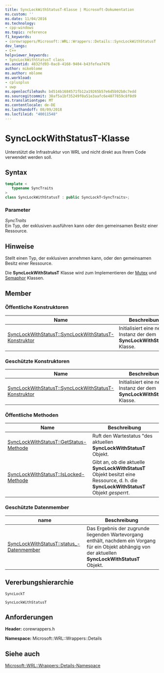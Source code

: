 ```yaml
---
title: SyncLockWithStatusT-Klasse | Microsoft-Dokumentation
ms.custom: ''
ms.date: 11/04/2016
ms.technology:
- cpp-windows
ms.topic: reference
f1_keywords:
- corewrappers/Microsoft::WRL::Wrappers::Details::SyncLockWithStatusT
dev_langs:
- C++
helpviewer_keywords:
- SyncLockWithStatusT class
ms.assetid: 4832fd93-0ac8-4168-9404-b43fefea7476
author: mikeblome
ms.author: mblome
ms.workload:
- cplusplus
- uwp
ms.openlocfilehash: bd514b1684571fb12a19265b57e6d5b92b8c7edd
ms.sourcegitcommit: 38af5a1bf35249f0a51e3aafc6e4077859c8f0d9
ms.translationtype: MT
ms.contentlocale: de-DE
ms.lasthandoff: 08/09/2018
ms.locfileid: "40011548"
---
```

# <a name="synclockwithstatust-class"></a>SyncLockWithStatusT-Klasse
Unterstützt die Infrastruktur von WRL und nicht direkt aus Ihrem Code verwendet werden soll.  
  
## <a name="syntax"></a>Syntax  
  
```cpp  
template <  
   typename SyncTraits  
>  
class SyncLockWithStatusT : public SyncLockT<SyncTraits>;  
```  
  
### <a name="parameters"></a>Parameter  
 *SyncTraits*  
 Ein Typ, der exklusiven ausführen kann oder den gemeinsamen Besitz einer Ressource.  
  
## <a name="remarks"></a>Hinweise  
 Stellt einen Typ, der exklusiven annehmen kann, oder den gemeinsamen Besitz einer Ressource.  
  
 Die **SyncLockWithStatusT** Klasse wird zum Implementieren der [Mutex](../windows/mutex-class1.md) und [Semaphor](../windows/semaphore-class.md) Klassen.  
  
## <a name="members"></a>Member  
  
### <a name="public-constructors"></a>Öffentliche Konstruktoren  
  
|Name|Beschreibung|  
|----------|-----------------|  
|[SyncLockWithStatusT::SyncLockWithStatusT-Konstruktor](../windows/synclockwithstatust-synclockwithstatust-constructor.md)|Initialisiert eine neue Instanz der dem **SyncLockWithStatusT** Klasse.|  
  
### <a name="protected-constructors"></a>Geschützte Konstruktoren  
  
|Name|Beschreibung|  
|----------|-----------------|  
|[SyncLockWithStatusT::SyncLockWithStatusT-Konstruktor](../windows/synclockwithstatust-synclockwithstatust-constructor.md)|Initialisiert eine neue Instanz der dem **SyncLockWithStatusT** Klasse.|  
  
### <a name="public-methods"></a>Öffentliche Methoden  
  
|Name|Beschreibung|  
|----------|-----------------|  
|[SyncLockWithStatusT::GetStatus-Methode](../windows/synclockwithstatust-getstatus-method.md)|Ruft den Wartestatus "des aktuellen **SyncLockWithStatusT** Objekt.|  
|[SyncLockWithStatusT::IsLocked-Methode](../windows/synclockwithstatust-islocked-method.md)|Gibt an, ob die aktuelle **SyncLockWithStatusT** Objekt besitzt eine Ressource, d. h. die **SyncLockWithStatusT** Objekt *gesperrt*.|  
  
### <a name="protected-data-members"></a>Geschützte Datenmember  
  
|name|Beschreibung|  
|----------|-----------------|  
|[SyncLockWithStatusT::status_-Datenmember](../windows/synclockwithstatust-status-data-member.md)|Das Ergebnis der zugrunde liegenden Wartevorgang enthält, nachdem ein Vorgang für ein Objekt abhängig von der aktuellen **SyncLockWithStatusT** Objekt.|  
  
## <a name="inheritance-hierarchy"></a>Vererbungshierarchie  
 `SyncLockT`  
  
 `SyncLockWithStatusT`  
  
## <a name="requirements"></a>Anforderungen  
 **Header:** corewrappers.h  
  
 **Namespace:** Microsoft::WRL::Wrappers::Details  
  
## <a name="see-also"></a>Siehe auch  
 [Microsoft::WRL::Wrappers::Details-Namespace](../windows/microsoft-wrl-wrappers-details-namespace.md)